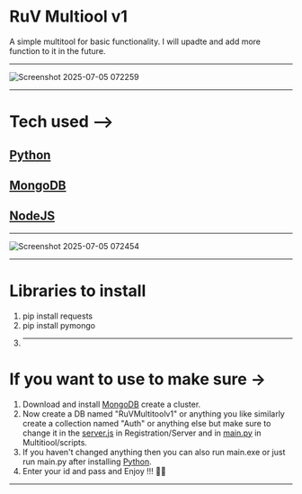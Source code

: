# RuV Multiool v1
A simple multitool for basic functionality.
I will upadte and add more function to it in the future. 
___
![Screenshot 2025-07-05 072259](https://github.com/user-attachments/assets/129d8fe6-4021-4221-a319-4fc7445095bb)
___
# Tech used -->
## [Python](https://www.python.org/downloads/release/python-3135/) 
## [MongoDB](https://www.mongodb.com/try/download/community) 
## [NodeJS](https://nodejs.org/en) 
___
![Screenshot 2025-07-05 072454](https://github.com/user-attachments/assets/243385cd-a3f3-4a17-a02b-d0c4d95958c7)
___
# Libraries to install
1. pip install requests
2. pip install pymongo
3. ___
# If you want to use to make sure ->
1. Download and install [MongoDB](https://www.mongodb.com/try/download/community) create a cluster.
2. Now create a DB named "RuVMultitoolv1" or anything you like similarly create a collection named "Auth" or anything else but make sure to change it in the [server.js](https://github.com/iamrudra69/RuV-Multitool-Python/blob/main/Regitration/Server/server.js) in Registration/Server and in [main.py](https://github.com/iamrudra69/RuV-Multitool-Python/blob/main/Multitool/scripts/main.py) in Multitiool/scripts.
3. If you haven't changed anything then you can also run main.exe or just run main.py after installing [Python](https://www.python.org/downloads/release/python-3135/).
4. Enter your id and pass and Enjoy !!! 🫡😊
___
